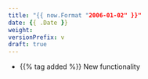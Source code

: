 ```yaml
---
title: "{{ now.Format "2006-01-02" }}"
date: {{ .Date }}
weight:
versionPrefix: v
draft: true
---
```


<!-- Available tags are: added, changed, deprecated, removed, fixed, security -->
- {{% tag added %}} New functionality
